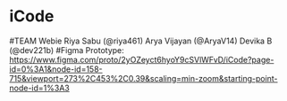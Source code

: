 # iCode
#TEAM Webie
Riya Sabu (@riya461)
Arya Vijayan (@AryaV14)
Devika B (@dev221b)
#Figma Prototype: https://www.figma.com/proto/2yOZeyct6hyoY9cSVlWFvD/iCode?page-id=0%3A1&node-id=158-715&viewport=273%2C453%2C0.39&scaling=min-zoom&starting-point-node-id=1%3A3
